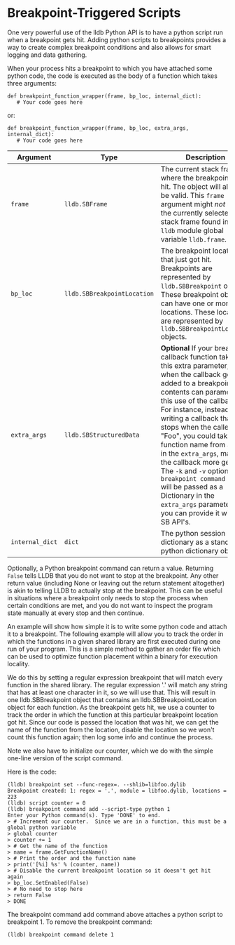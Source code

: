 # Breakpoint-Triggered Scripts

One very powerful use of the lldb Python API is to have a python script run
when a breakpoint gets hit. Adding python scripts to breakpoints provides a way
to create complex breakpoint conditions and also allows for smart logging and
data gathering.

When your process hits a breakpoint to which you have attached some python
code, the code is executed as the body of a function which takes three
arguments:

```python3
def breakpoint_function_wrapper(frame, bp_loc, internal_dict):
   # Your code goes here
```

or:

```python3
def breakpoint_function_wrapper(frame, bp_loc, extra_args, internal_dict):
   # Your code goes here
```

| Argument | Type | Description |
|----------|------|-------------|
| `frame` | `lldb.SBFrame` | The current stack frame where the breakpoint got hit. The object will always be valid. This `frame` argument might *not* match the currently selected stack frame found in the `lldb` module global variable `lldb.frame`. |
| `bp_loc` | `lldb.SBBreakpointLocation` | The breakpoint location that just got hit. Breakpoints are represented by `lldb.SBBreakpoint` objects. These breakpoint objects can have one or more locations. These locations are represented by `lldb.SBBreakpointLocation` objects. |
| `extra_args` | `lldb.SBStructuredData` | **Optional** If your breakpoint callback function takes this extra parameter, then when the callback gets added to a breakpoint, its contents can parametrize this use of the callback. For instance, instead of writing a callback that stops when the caller is "Foo", you could take the function name from a field in the `extra_args`, making the callback more general. The `-k` and `-v` options to `breakpoint command add` will be passed as a Dictionary in the `extra_args` parameter, or you can provide it with the SB API's. |
| `internal_dict` | `dict` | The python session dictionary as a standard python dictionary object. |

Optionally, a Python breakpoint command can return a value. Returning `False`
tells LLDB that you do not want to stop at the breakpoint. Any other return
value (including None or leaving out the return statement altogether) is akin
to telling LLDB to actually stop at the breakpoint. This can be useful in
situations where a breakpoint only needs to stop the process when certain
conditions are met, and you do not want to inspect the program state manually
at every stop and then continue.

An example will show how simple it is to write some python code and attach it
to a breakpoint. The following example will allow you to track the order in
which the functions in a given shared library are first executed during one run
of your program. This is a simple method to gather an order file which can be
used to optimize function placement within a binary for execution locality.

We do this by setting a regular expression breakpoint that will match every
function in the shared library. The regular expression '.' will match any
string that has at least one character in it, so we will use that. This will
result in one lldb.SBBreakpoint object that contains an
lldb.SBBreakpointLocation object for each function. As the breakpoint gets hit,
we use a counter to track the order in which the function at this particular
breakpoint location got hit. Since our code is passed the location that was
hit, we can get the name of the function from the location, disable the
location so we won't count this function again; then log some info and continue
the process.

Note we also have to initialize our counter, which we do with the simple
one-line version of the script command.

Here is the code:

```python3
(lldb) breakpoint set --func-regex=. --shlib=libfoo.dylib
Breakpoint created: 1: regex = '.', module = libfoo.dylib, locations = 223
(lldb) script counter = 0
(lldb) breakpoint command add --script-type python 1
Enter your Python command(s). Type 'DONE' to end.
> # Increment our counter.  Since we are in a function, this must be a global python variable
> global counter
> counter += 1
> # Get the name of the function
> name = frame.GetFunctionName()
> # Print the order and the function name
> print('[%i] %s' % (counter, name))
> # Disable the current breakpoint location so it doesn't get hit again
> bp_loc.SetEnabled(False)
> # No need to stop here
> return False
> DONE
```

The breakpoint command add command above attaches a python script to breakpoint 1. To remove the breakpoint command:

```python3
(lldb) breakpoint command delete 1
```